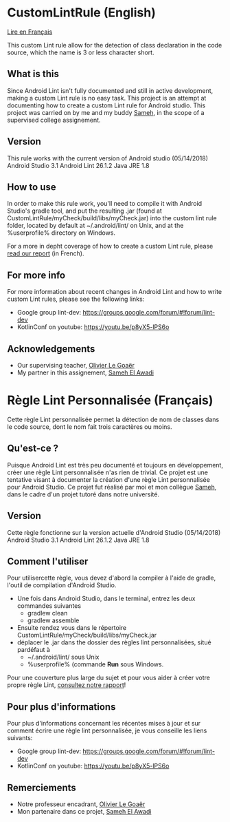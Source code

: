 # CustomLintRule (English)
[Lire en Français](https://github.com/KonscienceGit/CustomLintRule/blob/master/README.md#r%C3%A8gle-lint-personnalis%C3%A9e-fran%C3%A7ais)

This custom Lint rule allow for the detection of class declaration in the code source, which the name is 3 or less character short.

## What is this

Since Android Lint isn't fully documented and still in active development, making a custom Lint rule is no easy task. This project is an attempt at documenting how to create a custom Lint rule for Android studio. This project was carried on by me and my buddy [Sameh](https://github.com/Metallink), in the scope of a supervised college assignement.

## Version
This rule works with the current version of Android studio (05/14/2018)
Android Studio 3.1
Android Lint 26.1.2
Java JRE 1.8

## How to use
In order to make this rule work, you'll need to compile it with Android Studio's gradle tool, and put the resulting .jar (found at CustomLintRule/myCheck/build/libs/myCheck.jar) into the custom lint rule folder, located by default at ~/.android/lint/ on Unix, and at the %userprofile% directory on Windows.


For a more in depht coverage of how to create a custom Lint rule, please [read our report](https://github.com/KonscienceGit/CustomLintRule/blob/master/Custom_Lint_Rule.pdf) (in French).

## For more info
For more information about recent changes in Android Lint and how to write custom Lint rules, please see the following links:
* Google group lint-dev: https://groups.google.com/forum/#!forum/lint-dev
* KotlinConf on youtube: https://youtu.be/p8yX5-lPS6o

## Acknowledgements

* Our supervising teacher, [Olivier Le Goaër](http://olegoaer.perso.univ-pau.fr/)
* My partner in this assignement, [Sameh El Awadi](https://github.com/Metallink)


# Règle Lint Personnalisée (Français)
Cette règle Lint personnalisée permet la détection de nom de classes dans le code source, dont le nom fait trois caractères ou moins.

## Qu'est-ce ?

Puisque Android Lint est très peu documenté et toujours en développement, créer une règle Lint personnalisée n'as rien de trivial. Ce projet est une tentative visant à documenter la création d'une règle Lint personnalisée pour Android Studio. Ce projet fut réalisé par moi et mon collègue [Sameh](https://github.com/Metallink), dans le cadre d'un projet tutoré dans notre université.

## Version
Cette règle fonctionne sur la version actuelle d'Android Studio (05/14/2018)
Android Studio 3.1
Android Lint 26.1.2
Java JRE 1.8

## Comment l'utiliser
Pour utilisercette règle, vous devez d'abord la compiler à l'aide de gradle, l'outil de compilation d'Android Studio.
* Une fois dans Android Studio, dans le terminal, entrez les deux commandes suivantes
  * gradlew clean
  * gradlew assemble
* Ensuite rendez vous dans le répertoire CustomLintRule/myCheck/build/libs/myCheck.jar
* déplacer le .jar dans the dossier des règles lint personnalisées, situé pardéfaut à
   * ~/.android/lint/ sous Unix
   * %userprofile% (commande **Run** sous Windows.
   
Pour une couverture plus large du sujet et pour vous aider à créer votre propre règle Lint, [consultez notre rapport](https://github.com/KonscienceGit/CustomLintRule/blob/master/Custom_Lint_Rule.pdf)!

## Pour plus d'informations
Pour plus d'informations concernant les récentes mises à jour et sur comment écrire une règle lint personnalisée, je vous conseille les liens suivants:
* Google group lint-dev: https://groups.google.com/forum/#!forum/lint-dev
* KotlinConf on youtube: https://youtu.be/p8yX5-lPS6o

## Remerciements

* Notre professeur encadrant, [Olivier Le Goaër](http://olegoaer.perso.univ-pau.fr/)
* Mon partenaire dans ce projet, [Sameh El Awadi](https://github.com/Metallink)
